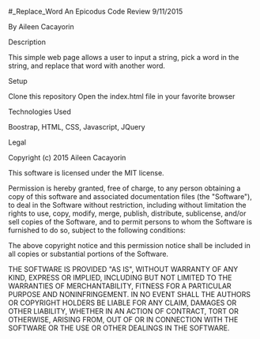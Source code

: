 #_Replace_Word
An Epicodus Code Review 9/11/2015

By Aileen Cacayorin

Description

This simple web page allows a user to input a string, pick a word in the string, and replace that word with another word.

Setup

Clone this repository
Open the index.html file in your favorite browser


Technologies Used

Boostrap, HTML, CSS, Javascript, JQuery

Legal

Copyright (c) 2015 Aileen Cacayorin

This software is licensed under the MIT license.

Permission is hereby granted, free of charge, to any person obtaining a copy of this software and associated documentation files (the "Software"), to deal in the Software without restriction, including without limitation the rights to use, copy, modify, merge, publish, distribute, sublicense, and/or sell copies of the Software, and to permit persons to whom the Software is furnished to do so, subject to the following conditions:

The above copyright notice and this permission notice shall be included in all copies or substantial portions of the Software.

THE SOFTWARE IS PROVIDED "AS IS", WITHOUT WARRANTY OF ANY KIND, EXPRESS OR IMPLIED, INCLUDING BUT NOT LIMITED TO THE WARRANTIES OF MERCHANTABILITY, FITNESS FOR A PARTICULAR PURPOSE AND NONINFRINGEMENT. IN NO EVENT SHALL THE AUTHORS OR COPYRIGHT HOLDERS BE LIABLE FOR ANY CLAIM, DAMAGES OR OTHER LIABILITY, WHETHER IN AN ACTION OF CONTRACT, TORT OR OTHERWISE, ARISING FROM, OUT OF OR IN CONNECTION WITH THE SOFTWARE OR THE USE OR OTHER DEALINGS IN THE SOFTWARE.
